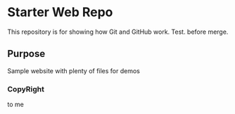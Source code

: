 # Starter Web Repo

This repository is for showing how Git and GitHub work. Test. before merge.

## Purpose

Sample website with plenty of files for demos

### CopyRight

to me